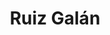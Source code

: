 ---
title: "Ruiz Galán"
url: /la-linea-de-la-concepcion/ruiz-galan-centro-comercial-acqua-alcaidesa/
shop: supermercado
---